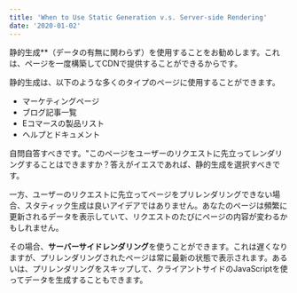 ```yaml
---
title: 'When to Use Static Generation v.s. Server-side Rendering'
date: '2020-01-02'
---
```


静的生成**（データの有無に関わらず）を使用することをお勧めします。これは、ページを一度構築してCDNで提供することができるからです。

静的生成は、以下のような多くのタイプのページに使用することができます。

- マーケティングページ
- ブログ記事一覧
- Eコマースの製品リスト
- ヘルプとドキュメント

自問自答すべきです。"このページをユーザーのリクエストに先立ってレンダリングすることはできますか？答えがイエスであれば、静的生成を選択すべきです。

一方、ユーザーのリクエストに先立ってページをプリレンダリングできない場合、スタティック生成は良いアイデアではありません。あなたのページは頻繁に更新されるデータを表示していて、リクエストのたびにページの内容が変わるかもしれません。

その場合、**サーバーサイドレンダリング**を使うことができます。これは遅くなりますが、プリレンダリングされたページは常に最新の状態で表示されます。あるいは、プリレンダリングをスキップして、クライアントサイドのJavaScriptを使ってデータを生成することもできます。